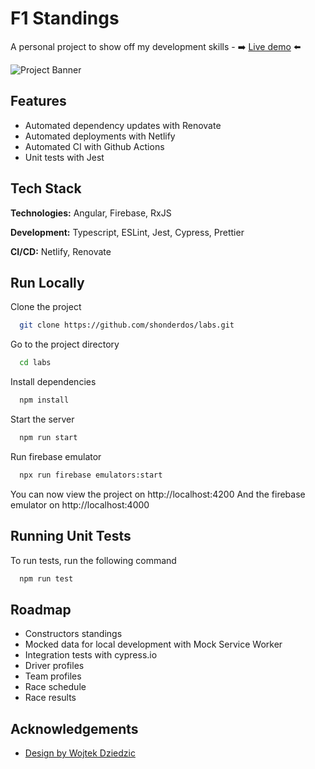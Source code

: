 # F1 Standings

A personal project to show off my development skills - ➡️ [Live demo](https://spiffy-lollipop-ded314.netlify.app) ⬅️

![Project Banner](https://i.ibb.co/DpX2WF1/Artboard.png)

## Features

- Automated dependency updates with Renovate
- Automated deployments with Netlify
- Automated CI with Github Actions
- Unit tests with Jest

## Tech Stack

**Technologies:** Angular, Firebase, RxJS

**Development:** Typescript, ESLint, Jest, Cypress, Prettier

**CI/CD:** Netlify, Renovate

## Run Locally

Clone the project

```bash
  git clone https://github.com/shonderdos/labs.git
```

Go to the project directory

```bash
  cd labs
```

Install dependencies

```bash
  npm install
```

Start the server

```bash
  npm run start
```

Run firebase emulator

```bash
  npx run firebase emulators:start
```

You can now view the project on http://localhost:4200
And the firebase emulator on http://localhost:4000

## Running Unit Tests

To run tests, run the following command

```bash
  npm run test
```

## Roadmap

- Constructors standings
- Mocked data for local development with Mock Service Worker
- Integration tests with cypress.io
- Driver profiles
- Team profiles
- Race schedule
- Race results

## Acknowledgements

- [Design by Wojtek Dziedzic](https://dribbble.com/shots/10977528-Formula-1-App-Standings-and-Driver-Details)
